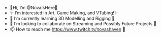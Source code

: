- 🌟Hi, I’m @NovaIsHere🌟
- ✨ I’m interested in Art, Game Making, and VTubing!✨
- 💫 I’m currently learning 3D Modelling and Rigging 💫
- 💞️ I’m looking to collaborate on Streaming and Possibly Future Projects.💞️
- 📫 How to reach me https://www.twitch.tv/novashaven 💌

<!---
NovaIsHere/NovaIsHere is a ✨ special ✨ repository because its `README.md` (this file) appears on your GitHub profile.
You can click the Preview link to take a look at your changes.
--->
